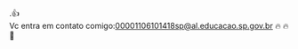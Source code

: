 .👍                                                      
Vc entra em contato comigo:00001106101418sp@al.educacao.sp.gov.br  🔥 🔥 💯
